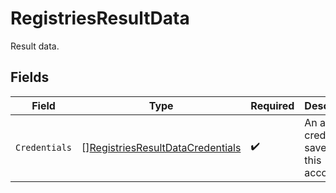 # RegistriesResultData

Result data.


## Fields

| Field                                                                                       | Type                                                                                        | Required                                                                                    | Description                                                                                 |
| ------------------------------------------------------------------------------------------- | ------------------------------------------------------------------------------------------- | ------------------------------------------------------------------------------------------- | ------------------------------------------------------------------------------------------- |
| `Credentials`                                                                               | [][RegistriesResultDataCredentials](../../models/shared/registriesresultdatacredentials.md) | :heavy_check_mark:                                                                          | An array of credentials saved to this account.                                              |